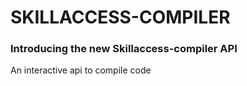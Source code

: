 # SKILLACCESS-COMPILER

### Introducing the new Skillaccess-compiler API

An interactive api to compile code
